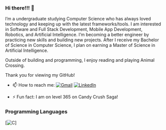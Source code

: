### Hi there!!! 👋

<!--
**ashamarieparke/AshamarieParke** is a ✨ _special_ ✨ repository because its `README.md` (this file) appears on your GitHub profile. -->

<!-- Here are some ideas to get you started: -->

I’m a undergraduate studying Computer Science who has always loved technology and keeping up with the latest frameworks/tools. I am interested in Software and Full Stack Development, Mobile App Development, Robotics, and Artificial Intelligence.
I’m becoming a better engineer by practicing new skills and building new projects. After I receive my Bachelor of Science in Computer Science, I plan on earning a Master of Science in Artificial Intelligence. 

Outside of building and programming, I enjoy reading and playing Animal Crossing. 

Thank you for viewing my GitHub!

- 📫 How to reach me: [![Gmail](https://img.shields.io/badge/-Gmail-D14836?style=for-the-badge&logo=Gmail&logoColor=white)](mailto:ashamarie.parke@gmail.com) [![LinkedIn](https://img.shields.io/badge/-LinkedIn-blue?style=for-the-badge&logo=LinkedIn&logoColor=white)](https://www.linkedin.com/in/ashamarieparke/)

- ⚡ Fun fact: I am on level 365 on Candy Crush Saga!


### Programming Languages 

[![C]({https://img.shields.io/badge/C-00599C?style=for-the-badge&logo=c&logoColor=white})]

